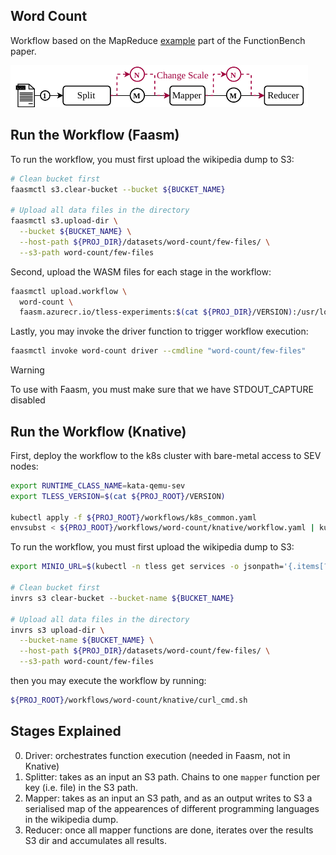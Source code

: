 ## Word Count

Workflow based on the MapReduce [example](https://github.com/ddps-lab/serverless-faas-workbench/tree/master/aws/cpu-memory/mapreduce) part of the FunctionBench paper.

![workflow diagram](./serverless_workflows_word_count.png)

## Run the Workflow (Faasm)

To run the workflow, you must first upload the wikipedia dump to S3:

```bash
# Clean bucket first
faasmctl s3.clear-bucket --bucket ${BUCKET_NAME}

# Upload all data files in the directory
faasmctl s3.upload-dir \
  --bucket ${BUCKET_NAME} \
  --host-path ${PROJ_DIR}/datasets/word-count/few-files/ \
  --s3-path word-count/few-files
```

Second, upload the WASM files for each stage in the workflow:

```bash
faasmctl upload.workflow \
  word-count \
  faasm.azurecr.io/tless-experiments:$(cat ${PROJ_DIR}/VERSION):/usr/local/faasm/wasm/word-count
```

Lastly, you may invoke the driver function to trigger workflow execution:

```bash
faasmctl invoke word-count driver --cmdline "word-count/few-files"
```

> [!WARNING]
> To use with Faasm, you must make sure that we have STDOUT_CAPTURE disabled

## Run the Workflow (Knative)

First, deploy the workflow to the k8s cluster with bare-metal access to SEV nodes:

```bash
export RUNTIME_CLASS_NAME=kata-qemu-sev
export TLESS_VERSION=$(cat ${PROJ_ROOT}/VERSION)

kubectl apply -f ${PROJ_ROOT}/workflows/k8s_common.yaml
envsubst < ${PROJ_ROOT}/workflows/word-count/knative/workflow.yaml | kubectl apply -f -
```

To run the workflow, you must first upload the wikipedia dump to S3:

```bash
export MINIO_URL=$(kubectl -n tless get services -o jsonpath='{.items[?(@.metadata.name=="minio")].spec.clusterIP}')

# Clean bucket first
invrs s3 clear-bucket --bucket-name ${BUCKET_NAME}

# Upload all data files in the directory
invrs s3 upload-dir \
  --bucket-name ${BUCKET_NAME} \
  --host-path ${PROJ_DIR}/datasets/word-count/few-files/ \
  --s3-path word-count/few-files
```

then you may execute the workflow by running:

```bash
${PROJ_ROOT}/workflows/word-count/knative/curl_cmd.sh
```

## Stages Explained

0. Driver: orchestrates function execution (needed in Faasm, not in Knative)
1. Splitter: takes as an input an S3 path. Chains to one `mapper` function per
  key (i.e. file) in the S3 path.
2. Mapper: takes as an input an S3 path, and as an output writes to S3 a
  serialised map of the appearences of different programming languages in the
  wikipedia dump.
3. Reducer: once all mapper functions are done, iterates over the results S3
  dir and accumulates all results.
